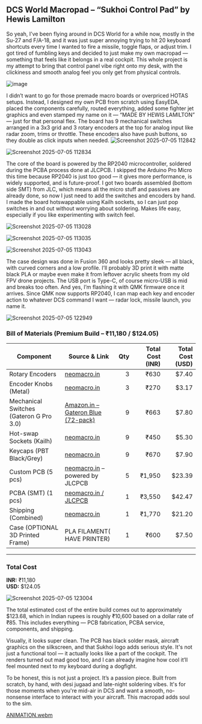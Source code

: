 ## DCS World Macropad – “Sukhoi Control Pad” by Hewis Lamilton
So yeah, I’ve been flying around in DCS World for a while now, mostly in the Su-27 and F/A-18, and it was just super annoying trying to hit 20 keyboard shortcuts every time I wanted to fire a missile, toggle flaps, or adjust trim. I got tired of fumbling keys and decided to just make my own macropad — something that feels like it belongs in a real cockpit. This whole project is my attempt to bring that control panel vibe right onto my desk, with the clickiness and smooth analog feel you only get from physical controls.

![image](https://github.com/user-attachments/assets/63e9425c-ff0c-4fce-8bdb-98e976d0ce4f)



I didn’t want to go for those premade macro boards or overpriced HOTAS setups. Instead, I designed my own PCB from scratch using EasyEDA, placed the components carefully, routed everything, added some fighter jet graphics and even stamped my name on it — “MADE BY HEWIS LAMILTON” — just for that personal flex. The board has 9 mechanical switches arranged in a 3x3 grid and 3 rotary encoders at the top for analog input like radar zoom, trims or throttle. These encoders also have push buttons, so they double as click inputs when needed.
![Screenshot 2025-07-05 112842](https://github.com/user-attachments/assets/6f11926d-800b-4775-86c3-e5b9b6284e1d)


![Screenshot 2025-07-05 112834](https://github.com/user-attachments/assets/485328e2-cc83-414f-9ae5-e2be2d53153d)



The core of the board is powered by the RP2040 microcontroller, soldered during the PCBA process done at JLCPCB. I skipped the Arduino Pro Micro this time because RP2040 is just too good — it gives more performance, is widely supported, and is future-proof. I got two boards assembled (bottom side SMT) from JLC, which means all the micro stuff and passives are already done, so now I just need to add the switches and encoders by hand. I made the board hotswappable using Kailh sockets, so I can just pop switches in and out without worrying about soldering. Makes life easy, especially if you like experimenting with switch feel.

![Screenshot 2025-07-05 113028](https://github.com/user-attachments/assets/214076bd-ea8a-4538-b12f-aaa6b9a77fe9)


![Screenshot 2025-07-05 113035](https://github.com/user-attachments/assets/463546ef-6da0-4ecf-a80e-9075225396b7)



![Screenshot 2025-07-05 113043](https://github.com/user-attachments/assets/34487366-ce58-4f5d-abe1-2668d2d040f6)




The case design was done in Fusion 360 and looks pretty sleek — all black, with curved corners and a low profile. I’ll probably 3D print it with matte black PLA or maybe even make it from leftover acrylic sheets from my old FPV drone projects. The USB port is Type-C, of course micro-USB is mid and breaks too often. And yes, I’m flashing it with QMK firmware once it arrives. Since QMK now supports RP2040, I can map each key and encoder action to whatever DCS command I want — radar lock, missile launch, you name it.



![Screenshot 2025-07-05 122949](https://github.com/user-attachments/assets/af2aa8fa-b69d-4ffc-8484-8c28ad95855a)

###  Bill of Materials (Premium Build – ₹11,180 / $124.05)

| **Component**                  | **Source & Link**                                                                                                    | **Qty** | **Total Cost (INR)** | **Total Cost (USD)** |
|--------------------------------|----------------------------------------------------------------------------------------------------------------------|--------:|----------------------:|----------------------:|
| Rotary Encoders                | [neomacro.in](https://neomacro.in)                                                                                   | 3       | ₹630                 | $7.40                |
| Encoder Knobs (Metal)          | [neomacro.in](https://neomacro.in)                                                                                   | 3       | ₹270                 | $3.17                |
| Mechanical Switches (Gateron G Pro 3.0) | [Amazon.in – Gateron Blue (72-pack)](https://www.amazon.in/dp/B0C6V34QMW)                                 | 9       | ₹663                 | $7.80                |
| Hot-swap Sockets (Kailh)       | [neomacro.in](https://neomacro.in)                                                                                   | 9       | ₹450                 | $5.30                |
| Keycaps (PBT Black/Grey)       | [neomacro.in](https://neomacro.in)                                                                                   | 9       | ₹670                 | $7.90                |
| Custom PCB (5 pcs)             | [neomacro.in](https://neomacro.in) – powered by JLCPCB                                                               | 5       | ₹1,950               | $23.39               |
| PCBA (SMT) (1 pcs)             | [neomacro.in / JLCPCB](https://neomacro.in)                                                                          | 1       | ₹3,550               | $42.47               |
| Shipping (Combined)            | [neomacro.in](https://neomacro.in)                                                                                   | 1       | ₹1,770               | $21.20               |
| Case (OPTIONAL 3D Printed Frame) | PLA FILAMENT( HAVE PRINTER)                                                                | 1       | ₹600                 | $7.50                |
---

###  **Total Cost**

**INR:** ₹11,180  
**USD:** $124.05


![Screenshot 2025-07-05 123004](https://github.com/user-attachments/assets/b2a718bd-713f-49f0-90c3-6f275a94aad9)




The total estimated cost of the entire build comes out to approximately $123.68, which in Indian rupees is roughly ₹10,600 based on a dollar rate of ₹85. This includes everything — PCB fabrication, PCBA service, components, and shipping.

Visually, it looks super clean. The PCB has black solder mask, aircraft graphics on the silkscreen, and that Sukhoi logo adds serious style. It's not just a functional tool — it actually looks like a part of the cockpit. The renders turned out mad good too, and I can already imagine how cool it’ll feel mounted next to my keyboard during a dogfight.

To be honest, this is not just a project. It’s a passion piece. Built from scratch, by hand, with desi jugaad and late-night soldering vibes. It's for those moments when you're mid-air in DCS and want a smooth, no-nonsense interface to interact with your aircraft. This macropad adds soul to the sim. 







[ANIMATION.webm](https://github.com/user-attachments/assets/f4643310-f5c0-4364-adad-6bed1c14704e)
